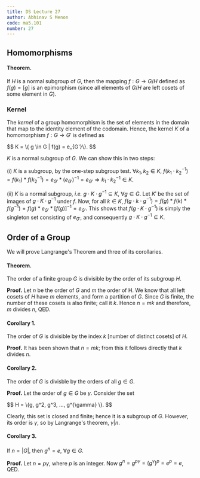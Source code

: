 ```yaml
---
title: DS Lecture 27
author: Abhinav S Menon
code: ma5.101
number: 27
---
```


## Homomorphisms
#### Theorem.
If $H$ is a normal subgroup of $G$, then the mapping $f: G \to G/H$ defined as $f(g) = [g]$ is an epimorphism (since all elements of $G/H$ are left cosets of some element in $G$).

### Kernel
The *kernel* of a group homomorphism is the set of elements in the domain that map to the identity element of the codomain. Hence, the kernel $K$ of a homomorphism $f: G \to G'$ is defined as
<div>
$$
K = \{ g \in G | f(g) = e_{G'}\}.
$$
</div>

$K$ is a normal subgroup of $G$. We can show this in two steps:

(i) $K$ is a subgroup, by the one-step subgroup test. $\forall k_{1}, k_{2} \in K$, $f(k_{1} \cdot k_{2}^{-1}) = f(k_{1}) \ast f(k_{2}^{-1}) = e_{G'} \ast (e_{G'})^{-1} = e_{G'} \Rightarrow k_{1} \cdot k_{2}^{-1} \in K$.

(ii) $K$ is a normal subgroup, *i.e.* $g \cdot K \cdot g^{-1} \subseteq K$, $\forall g \in G$. Let $K'$ be the set of images of $g \cdot K \cdot g^{-1}$ under $f$. Now, for all $k \in K$, $f(g \cdot k \cdot g^{-1}) = f(g) \ast f(k) \ast f(g^{-1}) = f(g) \ast e_{G'} \ast [f(g)]^{-1} = e_{G'}$. This shows that $f(g \cdot K \cdot g^{-1})$ is simply the singleton set consisting of $e_{G'}$, and consequently $g \cdot K \cdot g^{-1} \subseteq K$.

## Order of a Group
We will prove Langrange's Theorem and three of its corollaries.

#### Theorem.
The order of a finite group $G$ is divisible by the order of its subgroup $H$.

**Proof.** Let $n$ be the order of $G$ and $m$ the order of H. We know that all left cosets of $H$ have $m$ elements, and form a partition of $G$. Since $G$ is finite, the number of these cosets is also finite; call it $k$. Hence $n = mk$ and therefore, $m$ divides $n$, QED.

#### Corollary 1.
The order of $G$ is divisible by the index $k$ [number of distinct cosets] of $H$.

**Proof.** It has been shown that $n = mk$; from this it follows directly that $k$ divides $n$.

#### Corollary 2.
The order of $G$ is divisble by the orders of all $g \in G$.

**Proof.** Let the order of $g \in G$ be $\gamma$. Consider the set
<div>
$$
H = \{g, g^2, g^3, ..., g^{\gamma} \}.
$$
</div>

Clearly, this set is closed and finite; hence it is a subgroup of $G$. However, its order is $\gamma$, so by Langrange's theorem, $\gamma | n$.

#### Corollary 3.
If $n = |G|$, then $g^n = e$, $\forall g \in G$.

**Proof.** Let $n = p\gamma$, where $p$ is an integer. Now $g^n = g^{p\gamma} = (g^{\gamma})^p = e^p = e$, QED.
